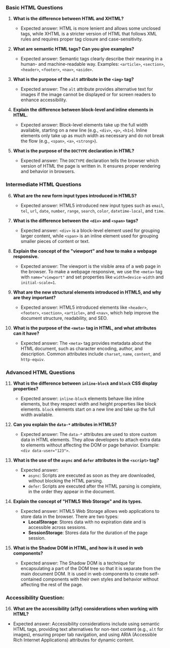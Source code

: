 ### **Basic HTML Questions**

1. **What is the difference between HTML and XHTML?**
   - Expected answer: HTML is more lenient and allows some unclosed tags, while XHTML is a stricter version of HTML that follows XML rules and requires proper tag closure and case-sensitivity.

2. **What are semantic HTML tags? Can you give examples?**
   - Expected answer: Semantic tags clearly describe their meaning in a human- and machine-readable way. Examples: `<article>`, `<section>`, `<header>`, `<footer>`, `<nav>`, `<aside>`.

3. **What is the purpose of the `alt` attribute in the `<img>` tag?**
   - Expected answer: The `alt` attribute provides alternative text for images if the image cannot be displayed or for screen readers to enhance accessibility.

4. **Explain the difference between block-level and inline elements in HTML.**
   - Expected answer: Block-level elements take up the full width available, starting on a new line (e.g., `<div>`, `<p>`, `<h1>`). Inline elements only take up as much width as necessary and do not break the flow (e.g., `<span>`, `<a>`, `<strong>`).

5. **What is the purpose of the `DOCTYPE` declaration in HTML?**
   - Expected answer: The `DOCTYPE` declaration tells the browser which version of HTML the page is written in. It ensures proper rendering and behavior in browsers.

### **Intermediate HTML Questions**

6. **What are the new form input types introduced in HTML5?**
   - Expected answer: HTML5 introduced new input types such as `email`, `tel`, `url`, `date`, `number`, `range`, `search`, `color`, `datetime-local`, and `time`.

7. **What is the difference between the `<div>` and `<span>` tags?**
   - Expected answer: `<div>` is a block-level element used for grouping larger content, while `<span>` is an inline element used for grouping smaller pieces of content or text.

8. **Explain the concept of the "viewport" and how to make a webpage responsive.**
   - Expected answer: The viewport is the visible area of a web page in the browser. To make a webpage responsive, we use the `<meta>` tag with `name="viewport"` and set properties like `width=device-width` and `initial-scale=1`.

9. **What are the new structural elements introduced in HTML5, and why are they important?**
   - Expected answer: HTML5 introduced elements like `<header>`, `<footer>`, `<section>`, `<article>`, and `<nav>`, which help improve the document structure, readability, and SEO.

10. **What is the purpose of the `<meta>` tag in HTML, and what attributes can it have?**
    - Expected answer: The `<meta>` tag provides metadata about the HTML document, such as character encoding, author, and description. Common attributes include `charset`, `name`, `content`, and `http-equiv`.

### **Advanced HTML Questions**

11. **What is the difference between `inline-block` and `block` CSS display properties?**
    - Expected answer: `inline-block` elements behave like inline elements, but they respect width and height properties like block elements. `block` elements start on a new line and take up the full width available.

12. **Can you explain the `data-*` attributes in HTML5?**
    - Expected answer: The `data-*` attributes are used to store custom data in HTML elements. They allow developers to attach extra data to elements without affecting the DOM or page behavior. Example: `<div data-user="123">`.

13. **What is the use of the `async` and `defer` attributes in the `<script>` tag?**
    - Expected answer: 
      - `async`: Scripts are executed as soon as they are downloaded, without blocking the HTML parsing.
      - `defer`: Scripts are executed after the HTML parsing is complete, in the order they appear in the document.

14. **Explain the concept of "HTML5 Web Storage" and its types.**
    - Expected answer: HTML5 Web Storage allows web applications to store data in the browser. There are two types:
      - **LocalStorage**: Stores data with no expiration date and is accessible across sessions.
      - **SessionStorage**: Stores data for the duration of the page session.

15. **What is the Shadow DOM in HTML, and how is it used in web components?**
    - Expected answer: The Shadow DOM is a technique for encapsulating a part of the DOM tree so that it is separate from the main document DOM. It is used in web components to create self-contained components with their own styles and behavior without affecting the rest of the page.

### **Accessibility Question:**

16. **What are the accessibility (a11y) considerations when working with HTML?**
   - Expected answer: Accessibility considerations include using semantic HTML tags, providing text alternatives for non-text content (e.g., `alt` for images), ensuring proper tab navigation, and using ARIA (Accessible Rich Internet Applications) attributes for dynamic content.
